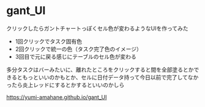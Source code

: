 # gant_UI

クリックしたらガントチャートっぽくセル色が変わるようなUIを作ってみた 
- 1回クリックでタスク固有色
- 2回クリックで統一の色（タスク完了色のイメージ）
- 3回目で元に戻る感じにテーブルのセル色が変わる  
  
多分タスクはバーみたいに、離れたところをクリックすると間を全部塗るとかできるともっといいのかもとか、セルに日付データ持って今日以前で完了してなかったら炎上レッドにするとかするといいのかしら  

https://yumi-amahane.github.io/gant_UI  
